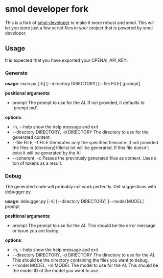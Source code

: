 # smol developer fork

This is a fork of [smol-developer](https://github.com/smol-ai/developer) to make it more robust and smol. This will let you store just a few script files in your project that is powered by smol developer.

## Usage

It is expected that you have exported your OPENAI_API_KEY.

### Generate

**usage**: main.py [-h] [--directory DIRECTORY] [--file FILE] [prompt]

**positional arguments**:

- prompt The prompt to use for the AI. If not provided, it defaults to 'prompt.md'.

**options**:

- -h, --help show the help message and exit
- --directory DIRECTORY, -d DIRECTORY The directory to use for the generated content.
- --file FILE, -f FILE  Generates only the specified filename. If not provided the files in (directory)/filelist.txt will be generated. If this file doesn't exist it will be generated by the AI
- --coherent, -c Passes the previously generated files as context. Uses a ton of tokens as a result.

### Debug

The generated code will probably not work perfectly. Get suggestions with debugger.py.

**usage**: debugger.py [-h] [--directory DIRECTORY] [--model MODEL] prompt

**positional arguments**:

- prompt                The prompt to use for the AI. This should be the error message or issue you are facing.

**options**:

- -h, --help show the help message and exit
- --directory DIRECTORY, -d DIRECTORY The directory to use for the AI. This should be the directory containing the files you want to debug.
- --model MODEL, -m MODEL The model to use for the AI. This should be the model ID of the model you want to use.
